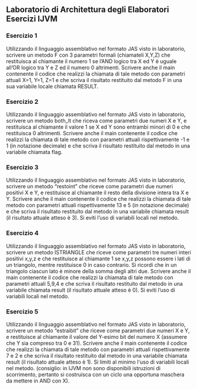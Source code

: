 ## Laboratorio di Architettura degli Elaboratori Esercizi IJVM

### Esercizio 1
Utilizzando il linguaggio assemblativo nel formato JAS visto in laboratorio, scrivere un metodo F con 3 parametri formali (chiamateli X,Y,Z) che restituisca al chiamante il numero 1 se l’AND logico tra X ed Y è uguale all’OR logico tra Y e Z ed il numero 0 altrimenti. Scrivere anche il main contenente il codice che realizzi la chiamata di tale metodo con parametri attuali X=1, Y=1, Z=1 e che scriva il risultato restituito dal metodo F in una sua variabile locale chiamata RESULT.

### Esercizio 2
Utilizzando il linguaggio assemblativo nel formato JAS visto in laboratorio, scrivere un metodo both_lt che riceva come parametri due numeri X e Y, e restituisca al chiamante il valore 1 se X ed Y sono entrambi minori di 0 e che restituisca 0 altrimenti. Scrivere anche il main contenente il codice che realizzi la chiamata di tale metodo con parametri attuali rispettivamente -1 e 1 (in notazione decimale) e che scriva il risultato restituito dal metodo in una variabile chiamata flag.

### Esercizio 3
Utilizzando il linguaggio assemblativo nel formato JAS visto in laboratorio, scrivere un metodo “restoint” che riceve come parametri due numeri positivi X e Y, e restituisce al chiamante il resto della divisione intera tra X e Y. Scrivere anche il main contenente il codice che realizzi la chiamata di tale metodo con parametri attuali rispettivamente 13 e 5 (in notazione decimale) e che scriva il risultato restituito dal metodo in una variabile chiamata result (il risultato attuale atteso è 3). Si eviti l’uso di variabili locali nel metodo.

### Esercizio 4
Utilizzando il linguaggio assemblativo nel formato JAS visto in laboratorio, scrivere un metodo ISTRIANGLE che riceve come parametri tre numeri interi positivi x,y,z e che restituisce al chiamante 1 se x,y,z possono essere i lati di un triangolo, mentre restituisce 0 in caso contrario. Si ricordi che in un triangolo ciascun lato è minore della somma degli altri due. Scrivere anche il main contenente il codice che realizzi la chiamata di tale metodo con parametri attuali 5,9,4 e che scriva il risultato restituito dal metodo in una variabile chiamata result (il risultato attuale atteso è 0). Si eviti l’uso di variabili locali nel metodo.

### Esercizio 5
Utilizzando il linguaggio assemblativo nel formato JAS visto in laboratorio, scrivere un metodo “estraibit” che riceve come parametri due numeri X e Y, e restituisce al chiamante il valore del Y-esimo bit del numero X (assumere che Y sia compreso tra 0 e 31). Scrivere anche il main contenente il codice che realizzi la chiamata di tale metodo con parametri attuali rispettivamente 7 e 2 e che scriva il risultato restituito dal metodo in una variabile chiamata result (il risultato attuale atteso è 1). Si limiti al minimo l'uso di variabili locali nel metodo. (consiglio: in IJVM non sono disponibili istruzioni di scorrimento, pertanto si costruisca con un ciclo una opportuna maschera da mettere in AND con X).
